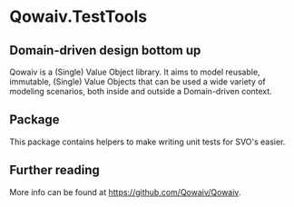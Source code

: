 # Qowaiv.TestTools

## Domain-driven design bottom up
Qowaiv is a (Single) Value Object library. It aims to model reusable, immutable,
(Single) Value Objects that can be used a wide variety of modeling scenarios,
both inside and outside a Domain-driven context.

## Package
This package contains helpers to make writing unit tests for SVO's easier.

## Further reading
More info can be found at https://github.com/Qowaiv/Qowaiv.
